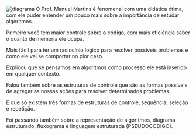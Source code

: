 ![diagrama](https://user-images.githubusercontent.com/77807462/111836213-da897400-88ed-11eb-8100-a1f0ef3dc8d0.png)
O Prof. Manuel Martins é fenomenal com uma didática ótima, com ele puder entender um pouco mais sobre a importância de estudar algoritmos.

Primeiro você tem maior controle sobre o código, com mais eficiência saber o quanto de memória ele ocupa. 

Mais fácil para ter um raciocínio logico para resolver possíveis problemas e como ele vai se comportar no pior caso.

Explicou que se pensamos em algoritmos como processo ele está inserido em qualquer contexto.

Falou também sobre as estruturas de controle que são as formas possíveis de agregar as nossas ações para resolver determinados problemas. 

E que só existem três formas de estruturas de controle, sequência, seleção e repetição.

Foi passando também sobre a representação de algoritmos, diagrama estruturado, fluxograma e linguagem estruturada (PSEUDOCODIGO).  


